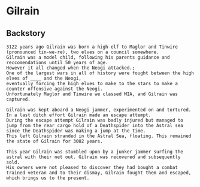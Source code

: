 # Gilrain
## Backstory
    3122 years ago Gilrain was born a high elf to Maglor and Tinwire (pronounced tin-we-re), two elves on a council somewhere.
    Gilrain was a model child, following his parents guidance and reccomendations until 50 years of age.
    However it all changed when the Neogi attacked.;
    One of the largest wars in all of history were fought between the high elves of ____ and the Neogi,
    eventually forcing the high elves to make to the stars to make a counter offensive against the Neogi.
    Unfortunately Maglor and Tinwire we classed MIA, and Gilrain was captured.
    
    Gilrain was kept aboard a Neogi jammer, experimented on and tortured. In a last ditch effort Gilrain made an escape attempt.
    During the escape attempt Gilrain was badly injured but managed to jump from the rear cargo hold of a Deathspider into the Astral sea
    since the Deathspider was making a jump at the time.
    This left Gilrain stranded in the Astral Sea, floating. This remained the state of Gilrain for 3002 years.
    
    This year Gilrain was stumbled upon by a junker jammer surfing the astral with their net out. Gilrain was recovered and subsequently sold.
    His owners were not pleased to discover they had bought a combat trained veteran and to their dismay, Gilrain fought them and escaped,
    which brings us to the present.
